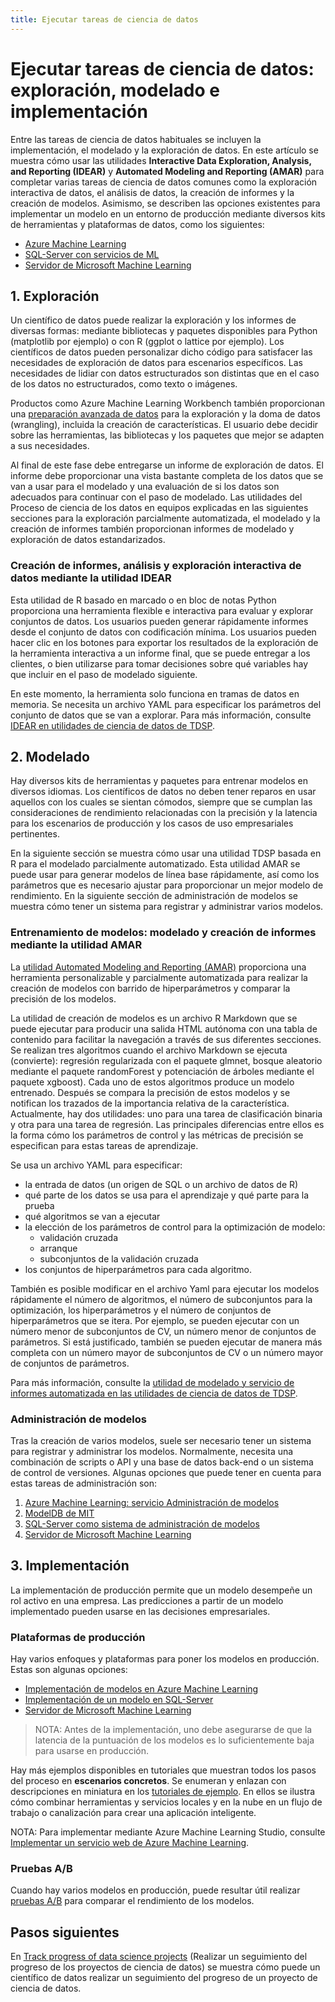 ```yaml
---
title: Ejecutar tareas de ciencia de datos 
---
```

# <a name="execute-data-science-tasks-exploration-modeling-and-deployment"></a>Ejecutar tareas de ciencia de datos: exploración, modelado e implementación

Entre las tareas de ciencia de datos habituales se incluyen la implementación, el modelado y la exploración de datos. En este artículo se muestra cómo usar las utilidades **Interactive Data Exploration, Analysis, and Reporting (IDEAR)** y **Automated Modeling and Reporting (AMAR)** para completar varias tareas de ciencia de datos comunes como la exploración interactiva de datos, el análisis de datos, la creación de informes y la creación de modelos. Asimismo, se describen las opciones existentes para implementar un modelo en un entorno de producción mediante diversos kits de herramientas y plataformas de datos, como los siguientes:

- [Azure Machine Learning](../preview/index.yml)
- [SQL-Server con servicios de ML](https://docs.microsoft.com/sql/advanced-analytics/r/r-services#in-database-analytics-with-sql-server)
- [Servidor de Microsoft Machine Learning](https://docs.microsoft.com/machine-learning-server/what-is-machine-learning-server)


## 1. <a name='DataQualityReportUtility-1'></a> Exploración 

Un científico de datos puede realizar la exploración y los informes de diversas formas: mediante bibliotecas y paquetes disponibles para Python (matplotlib por ejemplo) o con R (ggplot o lattice por ejemplo). Los científicos de datos pueden personalizar dicho código para satisfacer las necesidades de exploración de datos para escenarios específicos. Las necesidades de lidiar con datos estructurados son distintas que en el caso de los datos no estructurados, como texto o imágenes. 

Productos como Azure Machine Learning Workbench también proporcionan una [preparación avanzada de datos](../preview/tutorial-bikeshare-dataprep.md) para la exploración y la doma de datos (wrangling), incluida la creación de características. El usuario debe decidir sobre las herramientas, las bibliotecas y los paquetes que mejor se adapten a sus necesidades. 

Al final de este fase debe entregarse un informe de exploración de datos. El informe debe proporcionar una vista bastante completa de los datos que se van a usar para el modelado y una evaluación de si los datos son adecuados para continuar con el paso de modelado. Las utilidades del Proceso de ciencia de los datos en equipos explicadas en las siguientes secciones para la exploración parcialmente automatizada, el modelado y la creación de informes también proporcionan informes de modelado y exploración de datos estandarizados. 

### <a name="interactive-data-exploration-analysis-and-reporting-using-the-idear-utility"></a>Creación de informes, análisis y exploración interactiva de datos mediante la utilidad IDEAR

Esta utilidad de R basado en marcado o en bloc de notas Python proporciona una herramienta flexible e interactiva para evaluar y explorar conjuntos de datos. Los usuarios pueden generar rápidamente informes desde el conjunto de datos con codificación mínima. Los usuarios pueden hacer clic en los botones para exportar los resultados de la exploración de la herramienta interactiva a un informe final, que se puede entregar a los clientes, o bien utilizarse para tomar decisiones sobre qué variables hay que incluir en el paso de modelado siguiente.

En este momento, la herramienta solo funciona en tramas de datos en memoria. Se necesita un archivo YAML para especificar los parámetros del conjunto de datos que se van a explorar. Para más información, consulte [IDEAR en utilidades de ciencia de datos de TDSP](https://github.com/Azure/Azure-TDSP-Utilities/tree/master/DataScienceUtilities/DataReport-Utils).


## 2. <a name='ModelingUtility-2'></a> Modelado

Hay diversos kits de herramientas y paquetes para entrenar modelos en diversos idiomas. Los científicos de datos no deben tener reparos en usar aquellos con los cuales se sientan cómodos, siempre que se cumplan las consideraciones de rendimiento relacionadas con la precisión y la latencia para los escenarios de producción y los casos de uso empresariales pertinentes.

En la siguiente sección se muestra cómo usar una utilidad TDSP basada en R para el modelado parcialmente automatizado. Esta utilidad AMAR se puede usar para generar modelos de línea base rápidamente, así como los parámetros que es necesario ajustar para proporcionar un mejor modelo de rendimiento.
En la siguiente sección de administración de modelos se muestra cómo tener un sistema para registrar y administrar varios modelos.


### <a name="model-training-modeling-and-reporting-using-the-amar-utility"></a>Entrenamiento de modelos: modelado y creación de informes mediante la utilidad AMAR

La [utilidad Automated Modeling and Reporting (AMAR)](https://github.com/Azure/Azure-TDSP-Utilities/tree/master/DataScienceUtilities/Modeling) proporciona una herramienta personalizable y parcialmente automatizada para realizar la creación de modelos con barrido de hiperparámetros y comparar la precisión de los modelos. 

La utilidad de creación de modelos es un archivo R Markdown que se puede ejecutar para producir una salida HTML autónoma con una tabla de contenido para facilitar la navegación a través de sus diferentes secciones. Se realizan tres algoritmos cuando el archivo Markdown se ejecuta (convierte): regresión regularizada con el paquete glmnet, bosque aleatorio mediante el paquete randomForest y potenciación de árboles mediante el paquete xgboost). Cada uno de estos algoritmos produce un modelo entrenado. Después se compara la precisión de estos modelos y se notifican los trazados de la importancia relativa de la característica. Actualmente, hay dos utilidades: uno para una tarea de clasificación binaria y otra para una tarea de regresión. Las principales diferencias entre ellos es la forma cómo los parámetros de control y las métricas de precisión se especifican para estas tareas de aprendizaje. 

Se usa un archivo YAML para especificar:

- la entrada de datos (un origen de SQL o un archivo de datos de R) 
- qué parte de los datos se usa para el aprendizaje y qué parte para la prueba
- qué algoritmos se van a ejecutar 
- la elección de los parámetros de control para la optimización de modelo:
    - validación cruzada 
    - arranque
    - subconjuntos de la validación cruzada
- los conjuntos de hiperparámetros para cada algoritmo. 

También es posible modificar en el archivo Yaml para ejecutar los modelos rápidamente el número de algoritmos, el número de subconjuntos para la optimización, los hiperparámetros y el número de conjuntos de hiperparámetros que se itera. Por ejemplo, se pueden ejecutar con un número menor de subconjuntos de CV, un número menor de conjuntos de parámetros. Si está justificado, también se pueden ejecutar de manera más completa con un número mayor de subconjuntos de CV o un número mayor de conjuntos de parámetros.

Para más información, consulte la [utilidad de modelado y servicio de informes automatizada en las utilidades de ciencia de datos de TDSP](https://github.com/Azure/Azure-TDSP-Utilities/tree/master/DataScienceUtilities/Modeling).

### <a name="model-management"></a>Administración de modelos
Tras la creación de varios modelos, suele ser necesario tener un sistema para registrar y administrar los modelos. Normalmente, necesita una combinación de scripts o API y una base de datos back-end o un sistema de control de versiones. Algunas opciones que puede tener en cuenta para estas tareas de administración son:

1. [Azure Machine Learning: servicio Administración de modelos](../preview/index.yml)
2. [ModelDB de MIT](https://mitdbg.github.io/modeldb/) 
3. [SQL-Server como sistema de administración de modelos](https://blogs.technet.microsoft.com/dataplatforminsider/2016/10/17/sql-server-as-a-machine-learning-model-management-system/)
4. [Servidor de Microsoft Machine Learning](https://docs.microsoft.com/sql/advanced-analytics/r/r-server-standalone)

## 3. <a name='Deployment-3'></a> Implementación

La implementación de producción permite que un modelo desempeñe un rol activo en una empresa. Las predicciones a partir de un modelo implementado pueden usarse en las decisiones empresariales.

### <a name="production-platforms"></a>Plataformas de producción
Hay varios enfoques y plataformas para poner los modelos en producción. Estas son algunas opciones:


- [Implementación de modelos en Azure Machine Learning](https://docs.microsoft.com/azure/machine-learning/preview/model-management-overview)
- [Implementación de un modelo en SQL-Server](https://docs.microsoft.com/sql/advanced-analytics/tutorials/sqldev-py6-operationalize-the-model)
- [Servidor de Microsoft Machine Learning](https://docs.microsoft.com/sql/advanced-analytics/r/r-server-standalone)

>
>
>NOTA: Antes de la implementación, uno debe asegurarse de que la latencia de la puntuación de los modelos es lo suficientemente baja para usarse en producción.
>

Hay más ejemplos disponibles en tutoriales que muestran todos los pasos del proceso en **escenarios concretos**. Se enumeran y enlazan con descripciones en miniatura en los [tutoriales de ejemplo](walkthroughs.md). En ellos se ilustra cómo combinar herramientas y servicios locales y en la nube en un flujo de trabajo o canalización para crear una aplicación inteligente.

NOTA: Para implementar mediante Azure Machine Learning Studio, consulte [Implementar un servicio web de Azure Machine Learning](../studio/publish-a-machine-learning-web-service.md).

### <a name="ab-testing"></a>Pruebas A/B
Cuando hay varios modelos en producción, puede resultar útil realizar [pruebas A/B](https://en.wikipedia.org/wiki/A/B_testing) para comparar el rendimiento de los modelos. 

 
## <a name="next-steps"></a>Pasos siguientes

En [Track progress of data science projects](track-progress.md) (Realizar un seguimiento del progreso de los proyectos de ciencia de datos) se muestra cómo puede un científico de datos realizar un seguimiento del progreso de un proyecto de ciencia de datos.
 

